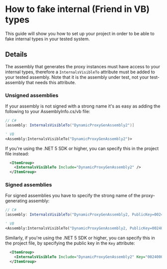 # How to fake internal (Friend in VB) types

This guide will show you how to set up your project in order to be
able to fake internal types in your tested system.

## Details

The assembly that generates the proxy instances must have access to
your internal types, therefore a `InternalsVisibleTo` attribute must
be added to your tested assembly. Note that it is the assembly under
test, not your test-assembly that needs this attribute.

### Unsigned assemblies

If your assembly is not signed with a strong name it's as easy as
adding the following to your AssemblyInfo.cs/vb file:

```csharp
// C#
[assembly: InternalsVisibleTo("DynamicProxyGenAssembly2")]
```
```vb
' VB
<Assembly:InternalsVisibleTo("DynamicProxyGenAssembly2")>
```

If you're using the .NET 5 SDK or higher, you can specify this in the
project file instead:
```xml
  <ItemGroup>
    <InternalsVisibleTo Include="DynamicProxyGenAssembly2" />
  </ItemGroup>
```

### Signed assemblies

For signed assemblies you have to specify the strong name of the
proxy-generating assembly:

```csharp
// C#
[assembly: InternalsVisibleTo("DynamicProxyGenAssembly2, PublicKey=0024000004800000940000000602000000240000525341310004000001000100c547cac37abd99c8db225ef2f6c8a3602f3b3606cc9891605d02baa56104f4cfc0734aa39b93bf7852f7d9266654753cc297e7d2edfe0bac1cdcf9f717241550e0a7b191195b7667bb4f64bcb8e2121380fd1d9d46ad2d92d2d15605093924cceaf74c4861eff62abf69b9291ed0a340e113be11e6a7d3113e92484cf7045cc7")]
```
```vb
' VB
<Assembly:InternalsVisibleTo("DynamicProxyGenAssembly2, PublicKey=0024000004800000940000000602000000240000525341310004000001000100c547cac37abd99c8db225ef2f6c8a3602f3b3606cc9891605d02baa56104f4cfc0734aa39b93bf7852f7d9266654753cc297e7d2edfe0bac1cdcf9f717241550e0a7b191195b7667bb4f64bcb8e2121380fd1d9d46ad2d92d2d15605093924cceaf74c4861eff62abf69b9291ed0a340e113be11e6a7d3113e92484cf7045cc7")>
```

Similarly, if you're using the .NET 5 SDK or higher, you can specify
this in the project file, by specifying the public key in the `Key`
attribute:
```xml
  <ItemGroup>
    <InternalsVisibleTo Include="DynamicProxyGenAssembly2" Key="0024000004800000940000000602000000240000525341310004000001000100c547cac37abd99c8db225ef2f6c8a3602f3b3606cc9891605d02baa56104f4cfc0734aa39b93bf7852f7d9266654753cc297e7d2edfe0bac1cdcf9f717241550e0a7b191195b7667bb4f64bcb8e2121380fd1d9d46ad2d92d2d15605093924cceaf74c4861eff62abf69b9291ed0a340e113be11e6a7d3113e92484cf7045cc7" />
  </ItemGroup>
```
